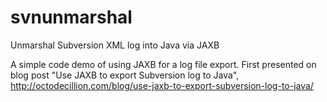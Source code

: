 svnunmarshal
============

Unmarshal Subversion XML log into Java via JAXB

A simple code demo of using JAXB for a log file export.  First presented on blog post "Use JAXB to export Subversion log to Java",  http://octodecillion.com/blog/use-jaxb-to-export-subversion-log-to-java/

